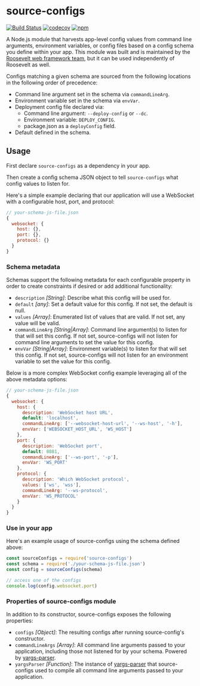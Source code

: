 # source-configs

[![Build Status](https://travis-ci.org/rooseveltframework/source-configs.svg?branch=master)](https://travis-ci.org/rooseveltframework/source-configs) [![codecov](https://codecov.io/gh/rooseveltframework/source-configs/branch/master/graph/badge.svg)](https://codecov.io/gh/rooseveltframework/source-configs) [![npm](https://img.shields.io/npm/v/source-configs.svg)](https://www.npmjs.com/package/source-configs)

A Node.js module that harvests app-level config values from command line arguments, environment variables, or config files based on a config schema you define within your app. This module was built and is maintained by the [Roosevelt web framework team](https://github.com/orgs/rooseveltframework/people), but it can be used independently of Roosevelt as well.

Configs matching a given schema are sourced from the following locations in the following order of precedence:

- Command line argument set in the schema via `commandLineArg`.
- Environment variable set in the schema via `envVar`.
- Deployment config file declared via:
  - Command line argument: `--deploy-config` or `--dc`.
  - Environment variable: `DEPLOY_CONFIG`.
  - package.json as a `deployConfig` field.
- Default defined in the schema.

## Usage

First declare `source-configs` as a dependency in your app.

Then create a config schema JSON object to tell `source-configs` what config values to listen for.

Here's a simple example declaring that our application will use a WebSocket with a configurable host, port, and protocol:

```js
// your-schema-js-file.json
{
  websocket: {
    host: {},
    port: {},
    protocol: {}
  }
}
```

### Schema metadata

Schemas support the following metadata for each configurable property in order to create constraints if desired or add additional functionality:

- `description` *[String]*: Describe what this config will be used for.
- `default` *[any]*: Set a default value for this config. If not set, the default is null.
- `values` *[Array]*: Enumerated list of values that are valid. If not set, any value will be valid.
- `commandLineArg` *[String|Array<String>]*: Command line argument(s) to listen for that will set this config. If not set, source-configs will not listen for command line arguments to set the value for this config.
- `envVar` *[String|Array<String>]*: Environment variable(s) to listen for that will set this config. If not set, source-configs will not listen for an environment variable to set the value for this config.

Below is a more complex WebSocket config example leveraging all of the above metadata options:

```js
// your-schema-js-file.json
{
  websocket: {
    host: {
      description: 'WebSocket host URL',
      default: 'localhost',
      commandLineArg: ['--websocket-host-url', '--ws-host', '-h'],
      envVar: ['WEBSOCKET_HOST_URL', 'WS_HOST']
    },
    port: {
      description: 'WebSocket port',
      default: 8081,
      commandLineArg: ['--ws-port', '-p'],
      envVar: 'WS_PORT'
    },
    protocol: {
      description: 'Which WebSocket protocol',
      values: ['ws', 'wss'],
      commandLineArg: '--ws-protocol',
      envVar: 'WS_PROTOCOL'
    }
  }
}
```

### Use in your app

Here's an example usage of source-configs using the schema defined above:

```javascript
const sourceConfigs = require('source-configs')
const schema = require('./your-schema-js-file.json')
const config = sourceConfigs(schema)

// access one of the configs
console.log(config.websocket.port)
```

### Properties of source-configs module

In addition to its constructor, source-configs exposes the following properties:

- `configs` *[Object]*: The resulting configs after running source-config's constructor.
- `commandLineArgs` *[Array]*: All command line arguments passed to your application, including those not listened for by your schema. Powered by [yargs-parser](https://www.npmjs.com/package/yargs-parser).
- `yargsParser` *[Function]*: The instance of [yargs-parser](https://www.npmjs.com/package/yargs-parser) that source-configs used to compile all command line arguments passed to your application.
